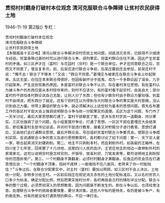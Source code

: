 ### 贯彻村村翻身打破村本位观念  清河克服联合斗争障碍  让贫村农民获得土地

1946-11-19
第2版()
专栏：

    贯彻村村翻身打破村本位观念
    清河克服联合斗争障碍
    让贫村农民获得土地
    【本报威县十五日电】清河以联合斗争解决穷村农民土地问题，彻底消灭赤贫，已取得不少成绩与经验。贫富悬殊过甚的村可以进行联合斗争，调剂果实。但富村群众往往不满，因此产生贫富村的矛盾。如三区尹才庄（富村）与花园村（穷村）是一个联合单位。尹才庄同意联合之后，忽而又不同意了，曾反复多次。前、后吴庄进行联合斗争前，后吴庄要前庄去参加，前吴庄村干说：“俺不去！联合了不够本！”又说：“群众不同意。”葛埋庄与被家庄在联合斗争会上吵起架来。五区无堂，白住庄本来联合得很好，但因有破坏分子捣鬼，双方一千多群众起了误会，几乎打起架来。产生这些现象的原因，多是富村对联合斗争不认识，存在着村本位思想。有些富村认为被斗争户的东西仅是从本村掠夺来的，别村不应该分。有的富村看不起穷村，自高自大；部分富村的干部怕本村群众说自己无能，让别人分了东西；但也有少数穷村由于群众力量较强，到富村不由得说，把东西分了就走。还有个别村庄以为得到与大村联合斗争的果实是大村恩赐，没认识到自己力量。领导上要组织联合斗争，就必须解决以上这些较为基本的思想问题。首先在布置工作的各区村干部大会上强调说明联合斗争与统一分配果实的道理。五区为这个问题，专门作了一天半讨论，最后大家思想都打通了。富村干部都宣了誓，坚决与贫村农民一道翻身，同分果实。三区也强调了这个问题，在小组里展开争论，打通了思想。一区区干部在葛埋庄大会结束后，即召集富村支部书记谈话，并对村干部进行教育，接着又对积极分子进行教育。思想打通后，又由他们去打通群众思想。最后开群众会，号召组织贫富村联合斗争委员会。使联合斗争顺利实现。在说通联合斗争的意义及进行思想教育时，各村都讨论了如下问题：第一、天下穷人是一家，联合起来消灭封建剥削。第二、地主不只剥削本村，而且剥削外村。如高裴的王翰林，在四川坐了七年官，回来置了十几顷地，这是四川人民的血汗。王官庄地主的地边一直伸到外村的家南家北，这可以说明穷村是怎样穷的。开银号、放高利贷、刀笔发家等，都可说明地主剥削掠夺的范围非常广。第三、一个村翻身不算翻身，必须村村翻身才算翻身。后食店的农会员在打通思想后说：“一个村翻身不顶事，孤树不成林；一面墙挡不住八面风，老蒋来了你一村能挡住？”斗争过后，在联合分配果实中，对主村（富村）要加以照顾。如三区村干会上决议，土地统一分配，杂物多分给主村。一区前后段庄在规定消灭赤贫的土地分配标准后，又以名村贫农人口多少为标准，确定分配比例，然后把果实按村分开，各村再按自己村的情形评议分配。联合斗争的整个过程，必须贯彻深入的思想教育。因为问题是不断发生的。即在斗争以后，也须经常注意。处理联合斗争中的挑拨者要慎重，要分清对象。这些人中有的是特务，有的是被斗争户，有的是走狗，也有的是没有打通思想的群众，不应一律打击。
